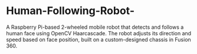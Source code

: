 # Human-Following-Robot-
A Raspberry Pi-based 2-wheeled mobile robot that detects and follows a human face using OpenCV Haarcascade. The robot adjusts its direction and speed based on face position, built on a custom-designed chassis in Fusion 360.
